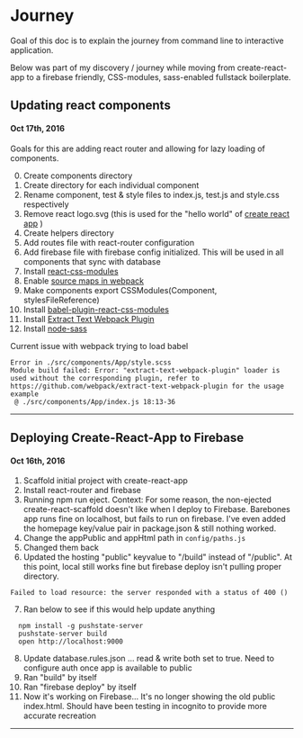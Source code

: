 <h1>Journey</h1>

Goal of this doc is to explain the journey from command line to interactive application.

Below was part of my discovery / journey while moving from create-react-app to a firebase friendly, CSS-modules, sass-enabled fullstack boilerplate.


<h2>Updating react components</h2>
<h4>Oct 17th, 2016</h4>
Goals for this are adding react router and allowing for lazy loading of components. 

0. Create components directory
1. Create directory for each individual component 
2. Rename component, test & style files to index.js, test.js and style.css respectively
3. Remove react logo.svg (this is used for the "hello world" of [create react app](https://github.com/facebookincubator/create-react-app) )
4. Create helpers directory
5. Add routes file with react-router configuration 
6. Add firebase file with firebase config initialized. This will be used in all components that sync with database
7. Install [react-css-modules](https://github.com/gajus/react-css-modules)
8. Enable [source maps in webpack](https://github.com/gajus/react-css-modules#enable-sourcemaps)
9. Make components export CSSModules(Component, stylesFileReference)
10. Install [babel-plugin-react-css-modules]()
11. Install [Extract Text Webpack Plugin](https://github.com/webpack/extract-text-webpack-plugin)
12. Install [node-sass](https://github.com/sass/node-sass)

Current issue with webpack trying to load babel

```
Error in ./src/components/App/style.scss
Module build failed: Error: "extract-text-webpack-plugin" loader is used without the corresponding plugin, refer to https://github.com/webpack/extract-text-webpack-plugin for the usage example
 @ ./src/components/App/index.js 18:13-36
```

------------

<h2>Deploying Create-React-App to Firebase</h2>
<h4>Oct 16th, 2016</h4>


1. Scaffold initial project with create-react-app
2. Install react-router and firebase
3. Running npm run eject. Context: For some reason, the non-ejected create-react-scaffold doesn't like when I deploy to Firebase. Barebones app runs fine on localhost, but fails to run on firebase. I've even added the homepage key/value pair in package.json & still nothing worked. 
4. Change the appPublic and appHtml path in `config/paths.js`
5. Changed them back
6. Updated the hosting "public" keyvalue to "/build" instead of "/public". At this point, local still works fine but firebase deploy isn't pulling proper directory.
```
Failed to load resource: the server responded with a status of 400 ()
```
7. Ran below to see if this would help update anything
```
  npm install -g pushstate-server
  pushstate-server build
  open http://localhost:9000
```
8. Update database.rules.json ... read & write both set to true. Need to configure auth once app is available to public 
9. Ran "build" by itself
10. Ran "firebase deploy" by itself
11. Now it's working on Firebase... It's no longer showing the old public index.html. Should have been testing in incognito to provide more accurate recreation


------------
